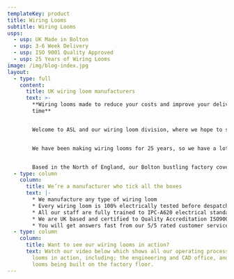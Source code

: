 ```yaml
---
templateKey: product
title: Wiring Looms
subtitle: Wiring Looms
usps:
  - usp: UK Made in Bolton
  - usp: 3-6 Week Delivery
  - usp: ISO 9001 Quality Approved
  - usp: 25 Years of Wiring Looms
image: /img/blog-index.jpg
layout:
  - type: full
    content:
      title: UK wiring loom manufacturers
      text: >-
        **Wiring looms made to reduce your costs and improve your delivery
        time** 


        Welcome to ASL and our wiring loom division, where we hope to show how we can help you with your wiring loom and harness requirements.


        We have been making wiring looms for 25 years, so we have a lot to tell you about! In all that time we have made looms for Aston Martin, Siemens and Brompton Bicycle. It’s been exciting working with these companies over the years, but just so you know, the big names, doesn’t mean big prices. Our Bolton based factory has been recently renovated, to make production lines leaner and that the efficiency of this is well reflected in the prices that we give you.


        Based in the North of England, our Bolton bustling factory covers 32,000sqft, with each manufacturing cell designed to efficiently produce wiring looms at the lowest cost and the fastest turn around.
  - type: column
    column:
      title: We’re a manufacturer who tick all the boxes
      text: |-
        * We manufacture any type of wiring loom
        * Every wiring loom is 100% electrically tested before despatch
        * All our staff are fully trained to IPC-A620 electrical standards
        * We are UK based and certified to Quality Accreditation ISO9001
        * You will get answers fast from our 5/5 rated customer service
  - type: column
    column:
      title: Want to see our wiring looms in action?
      text: Watch our video below which shows all our operating processes for wiring
        looms in action, including; the engineering and CAD office, and the
        looms being built on the factory floor.
---
```

